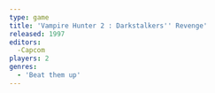 ```yaml
---
type: game
title: 'Vampire Hunter 2 : Darkstalkers'' Revenge'
released: 1997
editors: 
  -Capcom
players: 2
genres:
  - 'Beat them up'
---
```

